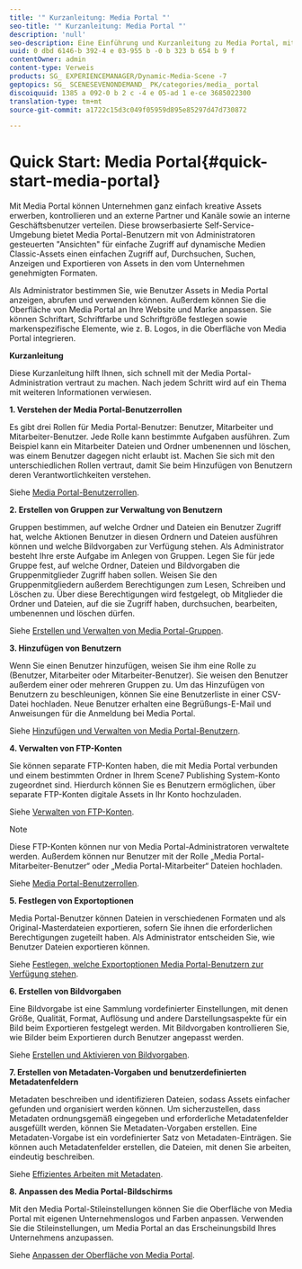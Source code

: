 ```yaml
---
title: '" Kurzanleitung: Media Portal "'
seo-title: '" Kurzanleitung: Media Portal "'
description: 'null'
seo-description: Eine Einführung und Kurzanleitung zu Media Portal, mit der Sie schnell mit Media Portal-Techniken und -administration vertraut sind.
uuid: 0 dbd 6146-b 392-4 e 03-955 b -0 b 323 b 654 b 9 f
contentOwner: admin
content-type: Verweis
products: SG_ EXPERIENCEMANAGER/Dynamic-Media-Scene -7
geptopics: SG_ SCENESEVENONDEMAND_ PK/categories/media_ portal
discoiquuid: 1385 a 092-0 b 2 c -4 e 05-ad 1 e-ce 3685022300
translation-type: tm+mt
source-git-commit: a1722c15d3c049f05959d895e85297d47d730872

---
```



# Quick Start: Media Portal{#quick-start-media-portal}

Mit Media Portal können Unternehmen ganz einfach kreative Assets erwerben, kontrollieren und an externe Partner und Kanäle sowie an interne Geschäftsbenutzer verteilen. Diese browserbasierte Self-Service-Umgebung bietet Media Portal-Benutzern mit von Administratoren gesteuerten "Ansichten" für einfache Zugriff auf dynamische Medien Classic-Assets einen einfachen Zugriff auf, Durchsuchen, Suchen, Anzeigen und Exportieren von Assets in den vom Unternehmen genehmigten Formaten.

Als Administrator bestimmen Sie, wie Benutzer Assets in Media Portal anzeigen, abrufen und verwenden können. Außerdem können Sie die Oberfläche von Media Portal an Ihre Website und Marke anpassen. Sie können Schriftart, Schriftfarbe und Schriftgröße festlegen sowie markenspezifische Elemente, wie z. B. Logos, in die Oberfläche von Media Portal integrieren.

**Kurzanleitung**

Diese Kurzanleitung hilft Ihnen, sich schnell mit der Media Portal-Administration vertraut zu machen. Nach jedem Schritt wird auf ein Thema mit weiteren Informationen verwiesen.

**1. Verstehen der Media Portal-Benutzerrollen**

Es gibt drei Rollen für Media Portal-Benutzer: Benutzer, Mitarbeiter und Mitarbeiter-Benutzer. Jede Rolle kann bestimmte Aufgaben ausführen. Zum Beispiel kann ein Mitarbeiter Dateien und Ordner umbenennen und löschen, was einem Benutzer dagegen nicht erlaubt ist. Machen Sie sich mit den unterschiedlichen Rollen vertraut, damit Sie beim Hinzufügen von Benutzern deren Verantwortlichkeiten verstehen. 

Siehe [Media Portal-Benutzerrollen](media-portal-user-roles.md#media_portal_user_roles).

**2. Erstellen von Gruppen zur Verwaltung von Benutzern**

Gruppen bestimmen, auf welche Ordner und Dateien ein Benutzer Zugriff hat, welche Aktionen Benutzer in diesen Ordnern und Dateien ausführen können und welche Bildvorgaben zur Verfügung stehen. Als Administrator besteht Ihre erste Aufgabe im Anlegen von Gruppen. Legen Sie für jede Gruppe fest, auf welche Ordner, Dateien und Bildvorgaben die Gruppenmitglieder Zugriff haben sollen. Weisen Sie den Gruppenmitgliedern außerdem Berechtigungen zum Lesen, Schreiben und Löschen zu. Über diese Berechtigungen wird festgelegt, ob Mitglieder die Ordner und Dateien, auf die sie Zugriff haben, durchsuchen, bearbeiten, umbenennen und löschen dürfen. 

Siehe [Erstellen und Verwalten von Media Portal-Gruppen](creating-media-portal-groups.md#creating_and_managing_media_portal_groups).

**3. Hinzufügen von Benutzern**

Wenn Sie einen Benutzer hinzufügen, weisen Sie ihm eine Rolle zu (Benutzer, Mitarbeiter oder Mitarbeiter-Benutzer). Sie weisen den Benutzer außerdem einer oder mehreren Gruppen zu. Um das Hinzufügen von Benutzern zu beschleunigen, können Sie eine Benutzerliste in einer CSV-Datei hochladen. Neue Benutzer erhalten eine Begrüßungs-E-Mail und Anweisungen für die Anmeldung bei Media Portal. 

Siehe [Hinzufügen und Verwalten von Media Portal-Benutzern](adding-media-portal-users.md#adding_and_managing_media_portal_users).

**4. Verwalten von FTP-Konten**

Sie können separate FTP-Konten haben, die mit Media Portal verbunden und einem bestimmten Ordner in Ihrem Scene7 Publishing System-Konto zugeordnet sind. Hierdurch können Sie es Benutzern ermöglichen, über separate FTP-Konten digitale Assets in Ihr Konto hochzuladen.

Siehe [Verwalten von FTP-Konten](ftp-accounts.md#managing_ftp_accounts).

>[!NOTE]
>
>Diese FTP-Konten können nur von Media Portal-Administratoren verwaltete werden. Außerdem können nur Benutzer mit der Rolle „Media Portal-Mitarbeiter-Benutzer“ oder „Media Portal-Mitarbeiter“ Dateien hochladen.

Siehe [Media Portal-Benutzerrollen](media-portal-user-roles.md#media_portal_user_roles).

**5. Festlegen von Exportoptionen**

Media Portal-Benutzer können Dateien in verschiedenen Formaten und als Original-Masterdateien exportieren, sofern Sie ihnen die erforderlichen Berechtigungen zugeteilt haben. Als Administrator entscheiden Sie, wie Benutzer Dateien exportieren können. 

Siehe [Festlegen, welche Exportoptionen Media Portal-Benutzern zur Verfügung stehen](specifying-export-options-available-media.md#specifying_export_options_available_to_media_portal_users).

**6. Erstellen von Bildvorgaben**

Eine Bildvorgabe ist eine Sammlung vordefinierter Einstellungen, mit denen Größe, Qualität, Format, Auflösung und andere Darstellungsaspekte für ein Bild beim Exportieren festgelegt werden. Mit Bildvorgaben kontrollieren Sie, wie Bilder beim Exportieren durch Benutzer angepasst werden. 

Siehe [Erstellen und Aktivieren von Bildvorgaben](creating-enabling-image-presets.md#creating_and_enabling_image_presets).

**7. Erstellen von Metadaten-Vorgaben und benutzerdefinierten Metadatenfeldern**

Metadaten beschreiben und identifizieren Dateien, sodass Assets einfacher gefunden und organisiert werden können. Um sicherzustellen, dass Metadaten ordnungsgemäß eingegeben und erforderliche Metadatenfelder ausgefüllt werden, können Sie Metadaten-Vorgaben erstellen. Eine Metadaten-Vorgabe ist ein vordefinierter Satz von Metadaten-Einträgen. Sie können auch Metadatenfelder erstellen, die Dateien, mit denen Sie arbeiten, eindeutig beschreiben. 

Siehe [Effizientes Arbeiten mit Metadaten](making-efficient-metadata.md#making_more_efficient_use_of_metadata).

**8. Anpassen des Media Portal-Bildschirms**

Mit den Media Portal-Stileinstellungen können Sie die Oberfläche von Media Portal mit eigenen Unternehmenslogos und Farben anpassen. Verwenden Sie die Stileinstellungen, um Media Portal an das Erscheinungsbild Ihres Unternehmens anzupassen.

Siehe [Anpassen der Oberfläche von Media Portal](customizing-media-portal-screen.md#customizing_the_media_portal_screen).
